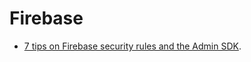 # Firebase

* [7 tips on Firebase security rules and the Admin SDK](https://firebase.googleblog.com/2019/03/firebase-security-rules-admin-sdk-tips.html).
